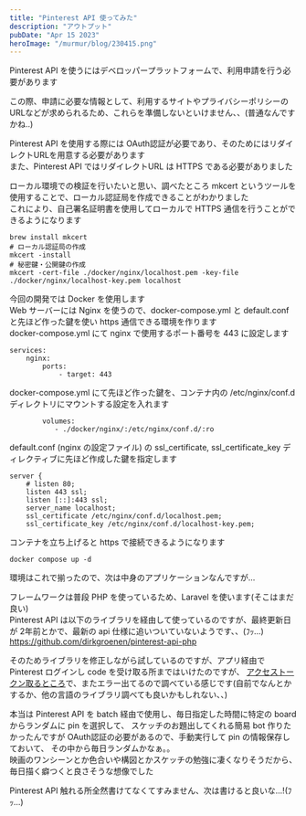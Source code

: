 ```yaml
---
title: "Pinterest API 使ってみた"
description: "アウトプット"
pubDate: "Apr 15 2023"
heroImage: "/murmur/blog/230415.png"
---
```


Pinterest API を使うにはデベロッパープラットフォームで、利用申請を行う必要があります

この際、申請に必要な情報として、利用するサイトやプライバシーポリシーのURLなどが求められるため、これらを準備しないといけません、、(普通なんですかね..)

Pinterest API を使用する際には OAuth認証が必要であり、そのためにはリダイレクトURLを用意する必要があります  
また、Pinterest API ではリダイレクトURL は HTTPS である必要がありました

ローカル環境での検証を行いたいと思い、調べたところ mkcert というツールを使用することで、ローカル認証局を作成できることがわかりました  
これにより、自己署名証明書を使用してローカルで HTTPS 通信を行うことができるようになります  
```
brew install mkcert
# ローカル認証局の作成
mkcert -install
# 秘密鍵・公開鍵の作成
mkcert -cert-file ./docker/nginx/localhost.pem -key-file ./docker/nginx/localhost-key.pem localhost
```

今回の開発では Docker を使用します  
Web サーバーには Nginx を使うので、docker-compose.yml と default.conf と先ほど作った鍵を使い https 通信できる環境を作ります    
docker-compose.yml にて nginx で使用するポート番号を 443 に設定します
```
services:
    nginx:
        ports:
            - target: 443
```
docker-compose.yml にて先ほど作った鍵を、コンテナ内の /etc/nginx/conf.d ディレクトリにマウントする設定を入れます  
```
        volumes:
           - ./docker/nginx/:/etc/nginx/conf.d/:ro
```

default.conf (nginx の設定ファイル) の ssl_certificate, ssl_certificate_key ディレクティブに先ほど作成した鍵を指定します
```
server {
    # listen 80;
    listen 443 ssl;
    listen [::]:443 ssl;
    server_name localhost;
    ssl_certificate /etc/nginx/conf.d/localhost.pem;
    ssl_certificate_key /etc/nginx/conf.d/localhost-key.pem;
```
コンテナを立ち上げると https で接続できるようになります
```
docker compose up -d
```

環境はこれで揃ったので、次は中身のアプリケーションなんですが...

フレームワークは普段 PHP を使っているため、Laravel を使います(そこはまだ良い)  
Pinterest API は以下のライブラリを経由して使っているのですが、最終更新日が 2年前とかで、最新の api 仕様に追いついていないようです、、(ﾌｯ...)  
https://github.com/dirkgroenen/pinterest-api-php

そのためライブラリを修正しながら試しているのですが、アプリ経由で Pinterest ログインし code を受け取る所まではいけたのですが、
[アクセストークン取るところ](https://developers.pinterest.com/docs/getting-started/authentication/#3.%20Exchange%20the%20code%20for%20an%20access%20token)で、またエラー出てるので調べている感じです(自前でなんとかするか、他の言語のライブラリ調べても良いかもしれない、、)  


本当は Pinterest API を batch 経由で使用し、毎日指定した時間に特定の board からランダムに pin を選択して、
スケッチのお題出してくれる簡易 bot 作りたかったんですが OAuth認証の必要があるので、手動実行して pin の情報保存しておいて、
その中から毎日ランダムかなぁ。。  
映画のワンシーンとか色合いや構図とかスケッチの勉強に凄くなりそうだから、毎日描く癖つくと良さそうな想像でした


Pinterest API 触れる所全然書けてなくてすみません、次は書けると良いな...!(ﾌｯ...)  